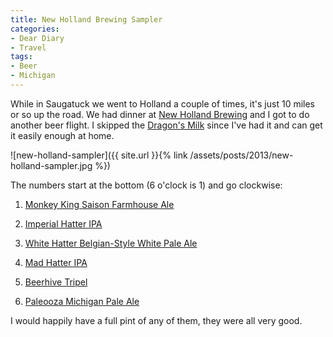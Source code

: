 ```yaml
---
title: New Holland Brewing Sampler
categories:
- Dear Diary
- Travel
tags:
- Beer
- Michigan
---
```


While in Saugatuck we went to Holland a couple of times, it's just 10 miles or so up the road. We had dinner at [New Holland Brewing](http://newhollandbrew.com) and I got to do another beer flight. I skipped the [Dragon's Milk](http://new-holland.squarespace.com/beer/mainstays/dragons-milk-bourbon-barrel-stout/) since I've had it and can get it easily enough at home.

![new-holland-sampler]({{ site.url }}{% link /assets/posts/2013/new-holland-sampler.jpg %})

The numbers start at the bottom (6 o'clock is 1) and go clockwise:

  1. [Monkey King Saison Farmhouse Ale](http://new-holland.squarespace.com/beer/mainstays/monkey-king-saison-farmhouse-ale/)


  2. [Imperial Hatter IPA](http://new-holland.squarespace.com/beer/mainstays/imperial-hatter-imperial-india-pale-ale/)


  3. [White Hatter Belgian-Style White Pale Ale](http://new-holland.squarespace.com/beer/seasonals/white-mad-hatter-belgian-style-white-pale-ale/)


  4. [Mad Hatter IPA](http://new-holland.squarespace.com/beer/mainstays/mad-hatter-india-pale-ale/)


  5. [Beerhive Tripel](http://new-holland.squarespace.com/beer/high-gravity-series/beerhive-honey-ginger-tripel-ale/)


  6. [Paleooza Michigan Pale Ale](http://new-holland.squarespace.com/beer/agribrew/paleooza/)

I would happily have a full pint of any of them, they were all very good.
